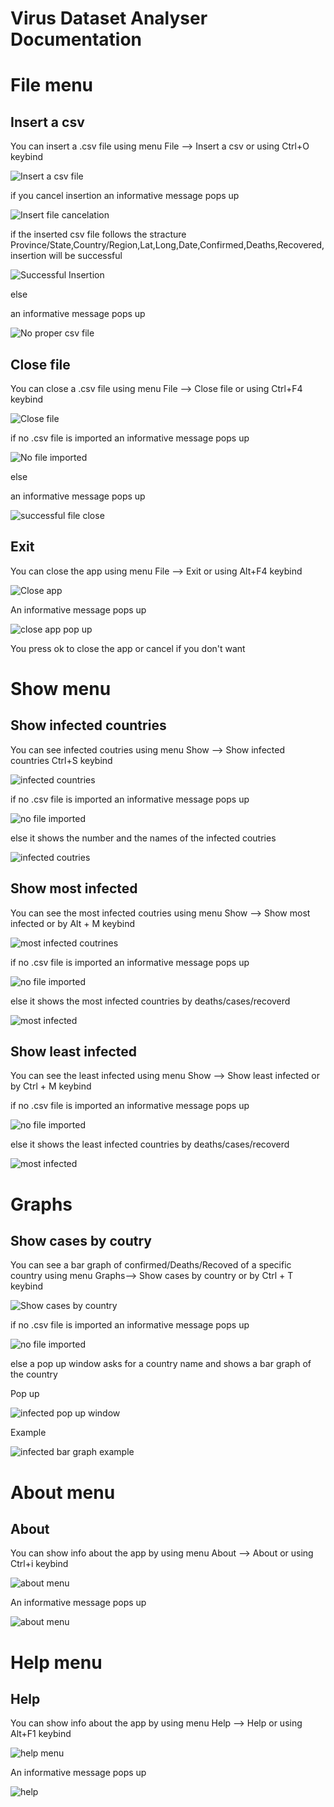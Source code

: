 # Virus Dataset Analyser Documentation

# File menu

## Insert a csv

You can insert a .csv file using menu File --> Insert a csv or using Ctrl+O keybind

<p><img src = "doc images/file menu/insert a csv file.png" title = "Insert a csv file"/></p>

if you cancel insertion an informative message pops up

<p><img src = "doc images/file menu/insert file cancelation.png" title = "Insert file cancelation"/> </p>

if the inserted csv file follows the  stracture Province/State,Country/Region,Lat,Long,Date,Confirmed,Deaths,Recovered,
insertion will be successful

<p><img src = "doc images/file menu/successful insertion.png" title="Successful Insertion"/> </p>

else

an informative message pops up

<p><img src = "doc images/file menu/no proper csv file inserted.png" title="No proper csv file"/> </p>

## Close file

You can close a .csv file using menu File --> Close file or using Ctrl+F4 keybind

<p><img src = "doc images/file menu/close file.png" title="Close file"/> </p>

if no .csv file is imported an informative message pops up

<p><img src = "doc images/file menu/no file imported.png" title="No file imported"/> </p>

else

an informative message pops up

<p><img src ="doc images/file menu/successful file close.png" title="successful file close"/> </p>

## Exit

You can close the app using menu File --> Exit or using Alt+F4 keybind

<p><img src = "doc images/file menu/close app.png" title="Close app">

An informative message pops up

<p><img src ="doc images/file menu/close app pop up.png" title="close app pop up"/> </p>

You press ok to close the app or cancel if you don't want

# Show menu

## Show infected countries

You can see  infected coutries using menu Show --> Show infected countries Ctrl+S keybind

<p><img src ="doc images/show menu/show infected countries.png" title="infected countries"/> </p>

if no .csv file is imported an informative message pops up

<p><img src ="doc images/show menu/no file imported.png" title="no file imported"/> </p>

else it shows the number and the names of the infected coutries

<p><img src="doc images/show menu/show infected countries example.png" title="infected coutries"</p>

## Show most infected

You can see the most infected coutries using menu Show --> Show most infected or by Alt + M keybind 

<p><img src ="doc images/show menu/show most infected countries.png" title = "most infected coutrines"/> </p>

if no .csv file is imported an informative message pops up

<p><img src ="doc images/show menu/no file imported.png" title="no file imported"/> </p>

else it shows the most infected countries by deaths/cases/recoverd

<p><img src ="doc images/show menu/most infected.png" title="most infected"/></p>

## Show least infected 

You can see the least infected using menu Show --> Show least infected or by Ctrl + M keybind

if no .csv file is imported an informative message pops up

<p><img src ="doc images/show menu/no file imported.png" title="no file imported"/> </p>

else it shows the least infected countries by deaths/cases/recoverd

<p><img src ="doc images/show menu/least infected.png" title="most infected"/></p>

# Graphs

## Show cases by coutry

You can see a bar graph of confirmed/Deaths/Recoved of a specific country using menu Graphs--> Show cases by country or by Ctrl + T keybind

<p><img src ="doc images/Graphs menu/Show cases by country.png" title="Show cases by country"/> </p>

if no .csv file is imported an informative message pops up

<p><img src ="doc images/Graphs menu/no file imported.png" title="no file imported"/> </p>

else a pop up window asks for a country name and shows a bar graph of the country

Pop up

<p><img src ="doc images/Graphs menu/infected pop up.png" title="infected pop up window"/></p>

Example

<p><img src ="doc images/Graphs menu/show infected bar graph.png" title="infected bar graph example"/></p>

# About menu

## About

You can show info about the app by using menu About --> About or using Ctrl+i keybind

<p><img src="doc images/About menu/about menu.png" title="about menu"/></p>

An informative message pops up

<p><img src="doc images/About menu/about.png" title="about menu"/></p> 

# Help menu

## Help

You can show info about the app by using menu Help --> Help or using Alt+F1 keybind

<p><img src="doc images/Help menu/help menu.png" title="help menu"/></p>


An informative message pops up

<p><img src="doc images/Help menu/help.png" title="help"/></p> 